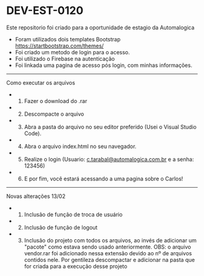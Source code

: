 # DEV-EST-0120
Este repositorio foi criado para a oportunidade de estagio da Automalogica

- Foram utilizados dois templates Bootstrap https://startbootstrap.com/themes/
- Foi criado um metodo de login para o acesso.
- Foi utilizado o Firebase na autenticação
- Foi linkada uma pagina de acesso pós login, com minhas informações.

--------------------------------------------------------------------------------
Como executar os arquivos

- 1. Fazer o download do .rar
- 2. Descompacte o arquivo
- 3. Abra a pasta do arquivo no seu editor preferido (Usei o Visual Studio Code).
- 4. Abra o arquivo index.html no seu navegador.
- 5. Realize o login (Usuario: c.tarabal@automalogica.com.br e a senha: 123456)
- 6. E por fim, você estará acessando a uma pagina sobre o Carlos!
--------------------------------------------------------------------------------
Novas alterações 13/02

- 1. Inclusão de função de troca de usuário
- 2. Inclusão de função de logout
- 3. Inclusão do projeto com todos os arquivos, ao invés de adicionar um "pacote" como estava sendo usado anteriormente.
OBS: o arquivo vendor.rar foi adicionado nessa extensão devido ao nº de arquivos contidos nele.
Por gentileza descompactar e adicionar na pasta que for criada para a execução desse projeto
